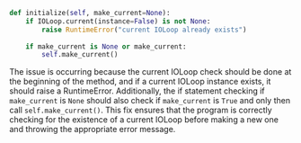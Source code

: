 ```python
def initialize(self, make_current=None):
    if IOLoop.current(instance=False) is not None:
        raise RuntimeError("current IOLoop already exists")
       
    if make_current is None or make_current:
        self.make_current()
```
The issue is occurring because the current IOLoop check should be done at the beginning of the method, and if a current IOLoop instance exists, it should raise a RuntimeError. Additionally, the if statement checking if `make_current` is `None` should also check if `make_current` is `True` and only then call `self.make_current()`. This fix ensures that the program is correctly checking for the existence of a current IOLoop before making a new one and throwing the appropriate error message.